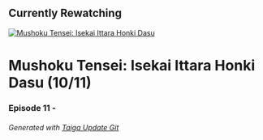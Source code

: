 ﻿
## Currently Rewatching

[![Mushoku Tensei: Isekai Ittara Honki Dasu](https://s4.anilist.co/file/anilistcdn/media/anime/cover/medium/bx108465-A0eKcuisIPjm.png)](https://anilist.co/anime/108465)

# Mushoku Tensei: Isekai Ittara Honki Dasu (10/11)

### Episode 11 - 

###### *Generated with [Taiga Update Git](https://github.com/nike4613/taiga-update-git)*